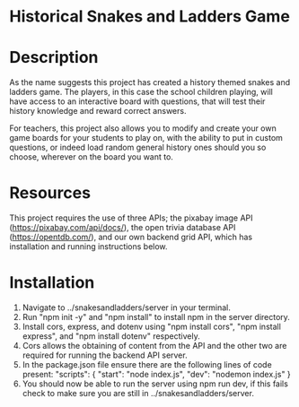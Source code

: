 # Historical Snakes and Ladders Game


# Description
As the name suggests this project has created a history themed snakes and ladders game. The players, in this case the school children playing, will have access to an interactive board with questions, that will test their history knowledge and reward correct answers.

For teachers, this project also allows you to modify and create your own game boards for your students to play on, with the ability to put in custom questions, or indeed load random general history ones should you so choose, wherever on the board you want to.


# Resources
This project requires the use of three APIs; the pixabay image API (https://pixabay.com/api/docs/), the open trivia database API (https://opentdb.com/), and our own backend grid API, which has installation and running instructions below.


# Installation
1. Navigate to ../snakesandladders/server in your terminal.
2. Run "npm init -y" and "npm install" to install npm in the server directory.
3. Install cors, express, and dotenv using "npm install cors", "npm install express", and "npm install dotenv" respectively.
4. Cors allows the obtaining of content from the API and the other two are required for running the backend API server.
5. In the package.json file ensure there are the following lines of code present: 
 "scripts": {
      "start": "node index.js",
      "dev": "nodemon index.js"
  }
6. You should now be able to run the server using npm run dev, if this fails check to make sure you are still in ../snakesandladders/server.


